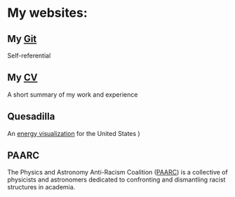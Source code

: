 # My websites:
## My [Git](https://github.com/lhorimbere)
Self-referential
## My [CV](http://lhorimbere.github.io/CV-Landry-Horimbere.pdf)
A short summary of my work and experience
## Quesadilla
An [energy visualization](http://mdahlhausen.github.io/quesadilla/) for the United States
)
## PAARC
The Physics and Astronomy Anti-Racism Coalition ([PAARC](https://paarc.netlefy.com/)) is a collective of physicists and astronomers dedicated to confronting and dismantling racist structures in academia.
